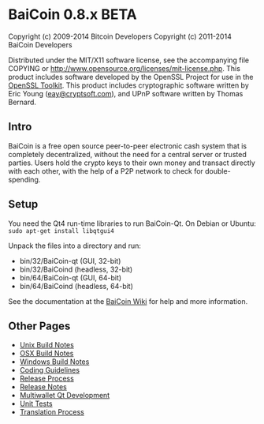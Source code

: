 BaiCoin 0.8.x BETA
====================

Copyright (c) 2009-2014 Bitcoin Developers
Copyright (c) 2011-2014 BaiCoin Developers

Distributed under the MIT/X11 software license, see the accompanying
file COPYING or http://www.opensource.org/licenses/mit-license.php.
This product includes software developed by the OpenSSL Project for use in the [OpenSSL Toolkit](http://www.openssl.org/). This product includes
cryptographic software written by Eric Young ([eay@cryptsoft.com](mailto:eay@cryptsoft.com)), and UPnP software written by Thomas Bernard.


Intro
---------------------
BaiCoin is a free open source peer-to-peer electronic cash system that is
completely decentralized, without the need for a central server or trusted
parties.  Users hold the crypto keys to their own money and transact directly
with each other, with the help of a P2P network to check for double-spending.


Setup
---------------------
You need the Qt4 run-time libraries to run BaiCoin-Qt. On Debian or Ubuntu:
	`sudo apt-get install libqtgui4`

Unpack the files into a directory and run:

- bin/32/BaiCoin-qt (GUI, 32-bit)
- bin/32/BaiCoind (headless, 32-bit)
- bin/64/BaiCoin-qt (GUI, 64-bit)
- bin/64/BaiCoind (headless, 64-bit)

See the documentation at the [BaiCoin Wiki](http://BaiCoin.info)
for help and more information.


Other Pages
---------------------
- [Unix Build Notes](build-unix.md)
- [OSX Build Notes](build-osx.md)
- [Windows Build Notes](build-msw.md)
- [Coding Guidelines](coding.md)
- [Release Process](release-process.md)
- [Release Notes](release-notes.md)
- [Multiwallet Qt Development](multiwallet-qt.md)
- [Unit Tests](unit-tests.md)
- [Translation Process](translation_process.md)
